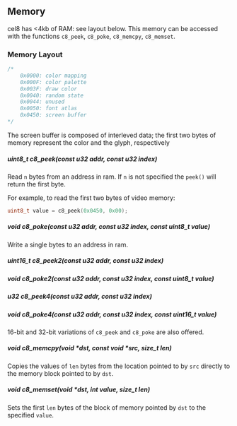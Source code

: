 ## Memory
cel8 has <4kb of RAM: see layout below.
This memory can be accessed with the functions `c8_peek`, `c8_poke`, `c8_memcpy`, `c8_memset`.

### Memory Layout
```c
/*
    0x0000: color mapping
    0x000F: color palette
    0x003F: draw color
    0x0040: random state
    0x0044: unused
    0x0050: font atlas
    0x0450: screen buffer
*/
```

The screen buffer is composed of interleved data; the first two bytes of memory represent the color and the glyph, respectively

##### uint8_t c8_peek(const u32 addr, const u32 index)
Read `n` bytes from an address in ram. If `n` is not specified the `peek()` will return the first byte.

For example, to read the first two bytes of video memory:

```c
uint8_t value = c8_peek(0x0450, 0x00);
```

##### void c8_poke(const u32 addr, const u32 index, const uint8_t value)
Write a single bytes to an address in ram.

##### uint16_t c8_peek2(const u32 addr, const u32 index)
##### void c8_poke2(const u32 addr, const u32 index, const uint8_t value)
##### u32 c8_peek4(const u32 addr, const u32 index)
##### void c8_poke4(const u32 addr, const u32 index, const uint16_t value)
16-bit and 32-bit variations of `c8_peek` and `c8_poke` are also offered.

##### void c8_memcpy(void *dst, const void *src, size_t len)
Copies the values of `len` bytes from the location pointed to by `src` directly to the memory block pointed to by `dst`.

##### void c8_memset(void *dst, int value, size_t len)
Sets the first `len` bytes of the block of memory pointed by `dst` to the specified `value`.